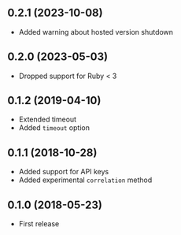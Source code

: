 ## 0.2.1 (2023-10-08)

- Added warning about hosted version shutdown

## 0.2.0 (2023-05-03)

- Dropped support for Ruby < 3

## 0.1.2 (2019-04-10)

- Extended timeout
- Added `timeout` option

## 0.1.1 (2018-10-28)

- Added support for API keys
- Added experimental `correlation` method

## 0.1.0 (2018-05-23)

- First release
